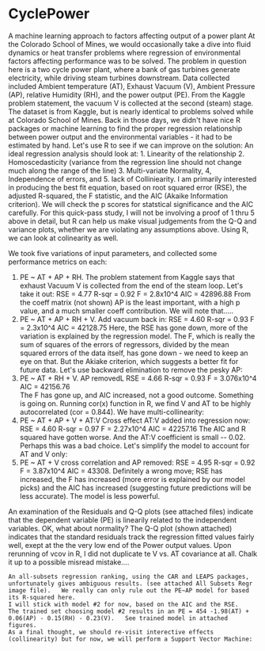 # CyclePower
  A machine learning approach to factors affecting output of a power plant
  At the Colorado School of Mines, we would occasionally take a dive into fluid dynamics or heat transfer problems where regression of environmental factors affecting performance was to be solved.   The problem in question here is a two cycle power plant, where a bank of gas turbines generate electricity, while driving steam turbines downstream.  Data collected included Ambient temperature (AT), Exhaust Vacuum (V),  Ambient Pressure (AP), relative Humidity (RH), and the power output (PE).   From the Kaggle problem statement, the vacuum V is collected at the second (steam) stage.   
  The dataset is from Kaggle, but is nearly identical to problems solved while at Colorado School of Mines.   Back in those days, we didn't have nice R packages or machine learning to find the proper regression relationship between power output and the environmental variables - it had to be estimated by hand.   Let's use R to see if we can improve on the solution:
  An ideal regression analysis should look at: 1. Linearity of the relationship 2. Homoscedasticity (variance from the regression line should not change much along the range of the line) 3. Multi-variate Normality, 4, Independence of errors, and 5. lack of Colliniearity.   I am primarily interested in producing the best fit equation, based on root squared error (RSE), the adjusted R-squared, the F statistic, and the AIC (Akaike Information criterion).  We will check the p scores for statstical significance and the AIC carefully.    For this quick-pass study, I will not be involving a proof of 1 thru 5 above in detail, but R can help us make visual judgements from the Q-Q and variance plots, whether we are violating any assumptions above.   Using R, we can look at colinearity as well.
  
We took five variations of input parameters, and collected some performance metrics on each:
1. PE ~ AT + AP + RH.  The problem statement from Kaggle says that exhaust Vacuum V is collected from the end of the steam loop.  Let's take it out:
        RSE = 4.77  R-sqr = 0.92    F = 2.8x10^4    AIC = 42896.88
        From the coeff matrix (not shown) AP is the least important, with a high p value, and a much smaller coeff contribution.  We will note that.....
2. PE ~ AT + AP + RH + V.  Add vacuum back in: 
RSE = 4.60  R-sqr = 0.93    F = 2.3x10^4    AIC = 42128.75
        Here, the RSE has gone down, more of the variation is explained by the regression model.   The F, which is really the sum of squares of the errors of regressors, divided by the mean squared errors of the data itself, has gone down - we need to keep an eye on that.   But the Akiake criterion,  which suggests a better fit for future data.   Let's use backward elimination to remove the pesky AP:
3. PE ~ AT + RH + V.    AP removedL
RSE = 4.66  R-sqr = 0.93    F = 3.076x10^4  AIC = 42156.76    
        The F has gone up, and AIC increased, not a good outcome.  Something is going on.  Running cor(x) function in R, we find V and AT to be highly autocorrelated (cor = 0.844).   We have multi-collinearity:
4. PE ~ AT + AP + V + AT:V    Cross effect AT:V added into regression now:
RSE = 4.60  R-sqr = 0.97    F = 2.27x10^4   AIC = 42257.16
        The AIC and R squared have gotten worse.  And the AT:V coefficient is small -- 0.02.   Perhaps this was a bad choice.  Let's simplify the model to account for AT and V only:
5. PE ~ AT + V  cross correlation and AP removed:
RSE = 4.95  R-sqr = 0.92    F = 3.87x10^4   AIC = 43308.     Definitely a wrong move; RSE has increased, the F has increased (more error is explained by our model picks) and the AIC has increased (suggesting future predictions will be less accurate). The model is less powerful.

  An examination of the Residuals and Q-Q plots (see attached files) indicate that the dependent variable (PE) is linearily related to the independent variables. OK, what about normality? The Q-Q plot (shown attached) indicates that the standard residuals track the regression fitted values fairly well, exept at the the very low end of the Power output values.    Upon rerunning of vcov in R, I did not duplicate te V vs. AT covariance at all.   Chalk it up to a possible misread mistake....
  
    An all-subsets regression ranking, using the CAR and LEAPS packages, unfortunately gives ambiguous results. (see attached All Subsets Regr image file).   We really can only rule out the PE~AP model for based its R-squared here.
    I will stick with model #2 for now, based on the AIC and the RSE.
    The trained set choosing model #2 results in an PE = 454 -1.98(AT) + 0.06(AP) - 0.15(RH) - 0.23(V).   See trained model in attached figures.
    As a final thought, we should re-visit interective effects (collinearity) but for now, we will perform a Support Vector Machine:
    
    
